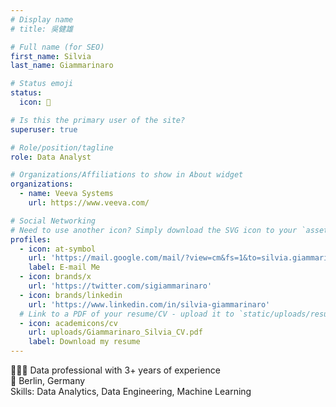 ```yaml
---
# Display name
# title: 吳健雄

# Full name (for SEO)
first_name: Silvia
last_name: Giammarinaro

# Status emoji
status:
  icon: 🍕

# Is this the primary user of the site?
superuser: true

# Role/position/tagline
role: Data Analyst

# Organizations/Affiliations to show in About widget
organizations:
  - name: Veeva Systems
    url: https://www.veeva.com/

# Social Networking
# Need to use another icon? Simply download the SVG icon to your `assets/media/icons/` folder.
profiles:
  - icon: at-symbol
    url: 'https://mail.google.com/mail/?view=cm&fs=1&to=silvia.giammarinaro@gmail.com'
    label: E-mail Me
  - icon: brands/x
    url: 'https://twitter.com/sigiammarinaro'
  - icon: brands/linkedin
    url: 'https://www.linkedin.com/in/silvia-giammarinaro'
  # Link to a PDF of your resume/CV - upload it to `static/uploads/resume.pdf`
  - icon: academicons/cv
    url: uploads/Giammarinaro_Silvia_CV.pdf
    label: Download my resume
---
```


👩🏻‍💻 Data professional with 3+ years of experience <br>
📍 Berlin, Germany <br>
Skills: Data Analytics, Data Engineering, Machine Learning
